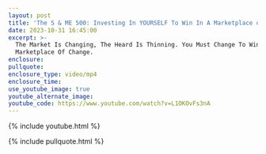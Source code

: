 ```yaml
---
layout: post
title: 'The S & ME 500: Investing In YOURSELF To Win In A Marketplace of Change'
date: 2023-10-31 16:45:00
excerpt: >-
  The Market Is Changing, The Heard Is Thinning. You Must Change To Win In A
  Marketplace Of Change.
enclosure:
pullquote:
enclosure_type: video/mp4
enclosure_time:
use_youtube_image: true
youtube_alternate_image:
youtube_code: https://www.youtube.com/watch?v=L1OKOvFs3nA
---
```

{% include youtube.html %}

{% include pullquote.html %}
